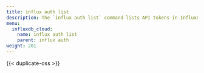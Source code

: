 ```yaml
---
title: influx auth list
description: The `influx auth list` command lists API tokens in InfluxDB.
menu:
  influxdb_cloud:
    name: influx auth list
    parent: influx auth
weight: 201
---
```


{{< duplicate-oss >}}
